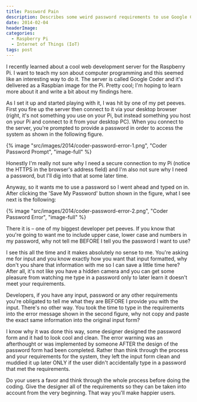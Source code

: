 ```yaml
---
title: Password Pain
description: Describes some weird password requirements to use Google Coder on a Raspberry Pi.
date: 2014-02-04
headerImage: 
categories: 
  - Raspberry Pi
  - Internet of Things (IoT)
tags: post
---
```


I recently learned about a cool web development server for the Raspberry Pi. I want to teach my son about computer programming and this seemed like an interesting way to do it. The server is called Google Coder and it's delivered as a Raspbian image for the Pi. Pretty cool; I'm hoping to learn more about it and write a bit about my findings here.

As I set it up and started playing with it, I was hit by one of my pet peeves. First you fire up the server then connect to it via your desktop browser (right, it's not something you use on your Pi, but instead something you host on your Pi and connect to it from your desktop PC). When you connect to the server, you're prompted to provide a password in order to access the system as shown in the following figure.

{% image "src/images/2014/coder-password-error-1.png", "Coder Password Prompt", "image-full" %}

Honestly I'm really not sure why I need a secure connection to my Pi (notice the HTTPS in the browser's address field) and I'm also not sure why I need a password, but I'll dig into that at some later time.

Anyway, so it wants me to use a password so I went ahead and typed on in. After clicking the 'Save My Password' button shown in the figure, what I see next is the following:

{% image "src/images/2014/coder-password-error-2.png", "Coder Password Error", "image-full" %}

There it is – one of my biggest developer pet peeves. If you know that you're going to want me to include upper case, lower case and numbers in my password, why not tell me BEFORE I tell you the password I want to use?

I see this all the time and it makes absolutely no sense to me. You're asking me for input and you know exactly how you want that input formatted, why don't you share that information with me so I can save a little time here? After all, it's not like you have a hidden camera and you can get some pleasure from watching me type in a password only to later learn it doesn't meet your requirements.

Developers, if you have any input, password or any other requirements you're obligated to tell me what they are BEFORE I provide you with the input. There's no other way. You took the time to type in the requirements into the error message shown in the second figure, why not copy and paste the exact same information into the original input form?

I know why it was done this way, some designer designed the password form and it had to look cool and clean. The error warning was an afterthought or was implemented by someone AFTER the design of the password form had been completed. Rather than think through the process and your requirements for the system, they left the input form clean and muddied it up later ONLY if the user didn't accidentally type in a password that met the requirements.

Do your users a favor and think through the whole process before doing the coding. Give the designer all of the requirements so they can be taken into account from the very beginning. That way you'll make happier users.
